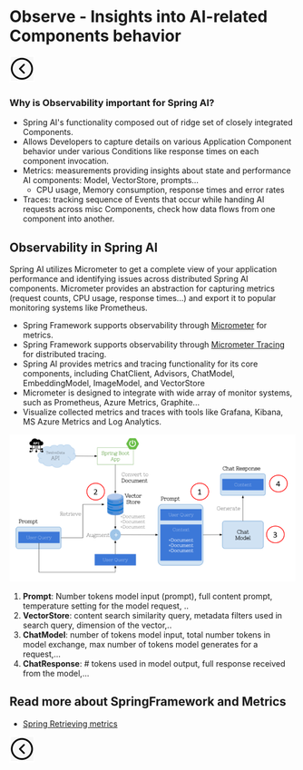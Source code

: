 # Observe - Insights into AI-related Components behavior
[<img src="../images/back.png">](../presentation)

### Why is Observability important for Spring AI?
- Spring AI's functionality composed out of ridge set of closely integrated Components.
- Allows Developers to capture details on various Application Component behavior under various Conditions like response times on each component invocation.
- Metrics: measurements providing insights about state and performance AI components: Model, VectorStore, prompts...
  - CPU usage, Memory consumption, response times and error rates
- Traces: tracking sequence of Events that occur while handing AI requests across misc Components, check how data flows from one component into another.

## Observability in Spring AI
Spring AI utilizes Micrometer to get a complete view of your application performance and identifying issues across distributed Spring AI components.
Micrometer provides an abstraction for capturing metrics (request counts, CPU usage, response times...) and export it to popular monitoring systems like Prometheus. 
- Spring Framework supports observability through [Micrometer](https://micrometer.io/) for metrics.
- Spring Framework supports observability through [Micrometer Tracing](https://micrometer.io/docs/tracing) for distributed tracing.
- Spring AI provides metrics and tracing functionality for its core components, including ChatClient, Advisors, ChatModel, EmbeddingModel, ImageModel, and VectorStore
- Micrometer is designed to integrate with wide array of monitor systems, such as Prometheus, Azure Metrics, Graphite...
- Visualize collected metrics and traces with tools like Grafana, Kibana, MS Azure Metrics and Log Analytics.
  
<img title="Retrieval Augmented Generation (RAG) technique" alt="Alt text" src="../images/observability.png">

1. **Prompt**: Number tokens model input (prompt), full content prompt, temperature setting for the model request, ..
2. **VectorStore**: content search similarity query, metadata filters used in search query, dimension of the vector,..
3. **ChatModel**: number of tokens model input, total number tokens in model exchange, max number of tokens model generates for a request,...
4. **ChatResponse**: # tokens used in model output, full response received from the model,...

## Read more about SpringFramework and Metrics
- [Spring Retrieving metrics](https://docs.spring.io/spring-boot/api/rest/actuator/metrics.html)

[<img src="../images/back.png">](../presentation)
